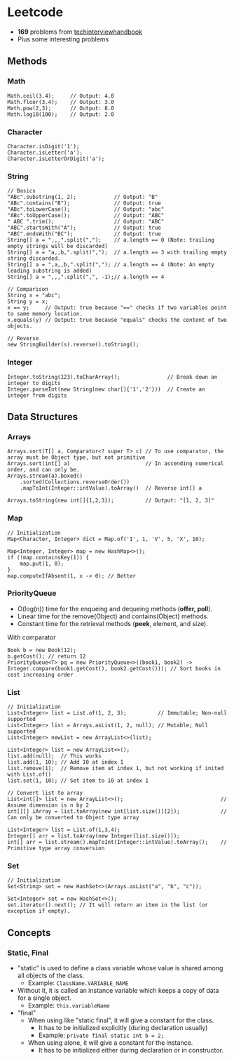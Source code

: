 # Leetcode
- **169** problems from [techinterviewhandbook](https://www.techinterviewhandbook.org/grind75?weeks=4&hours=40&mode=all&order=topics&grouping=topics#)
- Plus some interesting problems

## Methods
### Math
```
Math.ceil(3.4);     // Output: 4.0
Math.floor(3.4);    // Output: 3.0
Math.pow(2,3);      // Output: 8.0
Math.log10(100);    // Output: 2.0
```
### Character
```
Character.isDigit('1');
Character.isLetter('a');
Character.isLetterOrDigit('a');
```
### String
```
// Basics
"ABc".substring(1, 2);            // Output: "B" 
"ABc".contains("B");              // Output: true
"ABc".toLowerCase();              // Output: "abc"
"ABc".toUpperCase();              // Output: "ABC"
" ABC ".trim();                   // Output: "ABC"
"ABC".startsWith("A");            // Output: true
"ABC".endsWith("BC");             // Output: true
String[] a = ",,,".split(",");    // a.length == 0 (Note: trailing empty strings will be discarded)
String[] a = "a,,b,".split(",");  // a.length == 3 with trailing empty string discarded.
String[] a = ",a,,b,".split(","); // a.length == 4 (Note: An empty leading substring is added)
String[] a = ",,,".split(",", -1);// a.length == 4

// Comparison
String x = "abc";
String y = x;
x == y;     // Output: true because "==" checks if two variables point to same memory location.
x.equals(y) // Output: true because "equals" checks the content of two objects.

// Reverse
new StringBuilder(s).reverse().toString();
```
### Integer
```
Integer.toString(123).toCharArray();               // Break down an integer to digits
Integer.parseInt(new String(new char[]{'1','2'}))  // Create an integer from digits
```
## Data Structures
### Arrays
```
Arrays.sort(T[] a, Comparator<? super T> c) // To use comparator, the array must be Object type, but not primitive 
Arrays.sort(int[] a)                        // In ascending numerical order, and can only be.
Arrays.stream(a).boxed()
    .sorted(Collections.reverseOrder())
    .mapToInt(Integer::intValue).toArray()  // Reverse int[] a

Arrays.toString(new int[]{1,2,3});          // Output: "[1, 2, 3]"
```
### Map
```
// Initialization
Map<Character, Integer> dict = Map.of('I', 1, 'V', 5, 'X', 10);

Map<Integer, Integer> map = new HashMap<>();
if (!map.containsKey(1)) {
    map.put(1, 0);
}
map.computeIfAbsent(1, x -> 0); // Better
```
### PriorityQueue
- O(log(n)) time for the enqueing and dequeing methods (**offer, poll**).
- Linear time for the remove(Object) and contains(Object) methods.
- Constant time for the retrieval methods (**peek**, element, and size).

With comparator
```
Book b = new Book(12);
b.getCost(); // return 12
PriorityQueue<T> pq = new PriorityQueue<>((book1, book2) -> Integer.compare(book1.getCost(), book2.getCost())); // Sort books in cost increasing order
```
### List
```
// Initialization
List<Integer> list = List.of(1, 2, 3);          // Immutable; Non-null supported
List<Integer> list = Arrays.asList(1, 2, null); // Mutable; Null supported
List<Integer> newList = new ArrayList<>(list);

List<Integer> list = new ArrayList<>();
list.add(null);  // This works
list.add(1, 10); // Add 10 at index 1
list.remove(1);  // Remove item at index 1, but not working if inited with List.of()
list.set(1, 10); // Set item to 10 at index 1

// Convert list to array
List<int[]> list = new ArrayList<>();                               // Assume dimension is n by 2
int[][] iArray = list.toArray(new int[list.size()][2]);             // Can only be converted to Object type array

List<Integer> list = List.of(1,3,4);
Integer[] arr = list.toArray(new Integer[list.size()]);
int[] arr = list.stream().mapToInt(Integer::intValue).toArray();    // Primitive type array conversion
```
### Set
```
// Initialization
Set<String> set = new HashSet<>(Arrays.asList("a", "b", "c"));

Set<Integer> set = new HashSet<>();
set.iterator().next(); // It will return an item in the list (or exception if empty).
```
## Concepts
### Static, Final
- "static" is used to define a class variable whose value is shared among all objects of the class.
  - Example: `ClassName.VARIABLE_NAME`
- Without it, it is called an instance variable which keeps a copy of data for a single object.
  - Example: `this.variableName`
- "final"
  - When using like "static final", it will give a constant for the class.
    - It has to be initialized explicitly (during declaration usually)
    - Example: `private final static int b = 2;`
  - When using alone, it will give a constant for the instance.
    - It has to be initialized either during declaration or in constructor.

